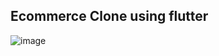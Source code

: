 ## Ecommerce Clone using flutter

![image](https://user-images.githubusercontent.com/58341250/173317173-3f202a27-d351-4cd8-be5e-54c2af7d0ad9.png)
